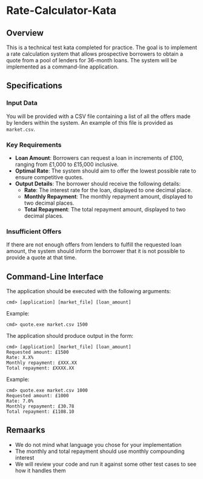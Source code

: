 # Rate-Calculator-Kata

## Overview

This is a technical test kata completed for practice. The goal is to implement a rate calculation system that allows prospective borrowers to obtain a quote from a pool of lenders for 36-month loans. The system will be implemented as a command-line application.

## Specifications

### Input Data

You will be provided with a CSV file containing a list of all the offers made by lenders within the system. An example of this file is provided as `market.csv`.

### Key Requirements

- **Loan Amount**: Borrowers can request a loan in increments of £100, ranging from £1,000 to £15,000 inclusive.
- **Optimal Rate**: The system should aim to offer the lowest possible rate to ensure competitive quotes.
- **Output Details**: The borrower should receive the following details:
  - **Rate**: The interest rate for the loan, displayed to one decimal place.
  - **Monthly Repayment**: The monthly repayment amount, displayed to two decimal places.
  - **Total Repayment**: The total repayment amount, displayed to two decimal places.

### Insufficient Offers

If there are not enough offers from lenders to fulfill the requested loan amount, the system should inform the borrower that it is not possible to provide a quote at that time.

## Command-Line Interface

The application should be executed with the following arguments:
```
cmd> [application] [market_file] [loan_amount]    
```
Example: 
```
cmd> quote.exe market.csv 1500
```


The application should produce output in the form: 
```
cmd> [application] [market_file] [loan_amount]
Requested amount: £1500
Rate: X.X%
Monthly repayment: £XXX.XX
Total repayment: £XXXX.XX
```
Example: 
```
cmd> quote.exe market.csv 1000
Requested amount: £1000
Rate: 7.0%
Monthly repayment: £30.78
Total repayment: £1108.10
```

## Remaarks
- We do not mind what language you chose for your implementation 
- The monthly and total repayment should use monthly compounding interest 
- We will review your code and run it against some other test cases to see how it handles them 

